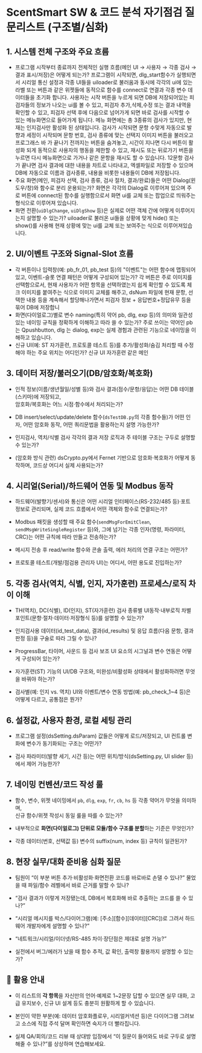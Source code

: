 

# ScentSmart SW & 코드 분석 자기점검 질문리스트 (구조별/심화)

## 1. **시스템 전체 구조와 주요 흐름**

- 프로그램 시작부터 종료까지 전체적인 실행 흐름(메인 UI → 사용자 → 각종 검사 → 결과 표시/저장)은 어떻게 되는가?
    프로그램이 시작되면, dlg_start함수가 실행되면서 시리얼 통신 설정과 각종 UI들을 uiloader로 불러옴과 동시에 각각의 ui에 있는 라벨 또는 버튼과 같은 위젯들에 동적으로 함수를 connect로 연결과 각종 변수 데이터들을 초기화 합니다. 사용자는 시작 버튼을 누르게 되면 DB에 저장되어있는 피검자들의 정보가 나오는 ui를 볼 수 있고, 피검자 추가,삭제,수정 또는 결과 내역을 확인할 수 있고, 피검자 선택 후에 다음으로 넘어가게 되면 바로 검사를 시작할 수 있는 메뉴화면으로 들어가게 됩니다. 메뉴 화면에는 총 3종류의 검사가 있지만, 현재는 인지검사만 활성화 된 상태입니다. 검사가 시작되면 문항 수맞게 자동으로 발향과 세정이 시작되며 문항 번호, 검사 종류에 맞는 선택지 이미지 버튼을 불러오고 프로그래스 바 가 끝나기 전까지는 버튼을 숨겨놓고, 시간이 지나면 다시 버튼이 활성화 되게 동적으로 사용자의 행동을 제한할 수 있고, 재시도 또는 뒤로가기 버튼을 누르면 다시 메뉴화면으로 가거나 같은 문항을 재시도 할 수 있습니다. 12문항 검사가 끝나면 검사 결과에 대한 내용을 차트로 나타내고, 엑셀파일로 저장할 수 있으며 DB에 자동으로 이름과 검사종류, 내용을 비롯한 내용들이 DB에 저장됩니다.
- 주요 화면(메인, 피검자 선택, 검사 종류, 검사 절차, 결과/완료)들은 어떤 Dialog(윈도우/창)와 함수로 분리 운용되는가?
      화면은 각각의 Dialog로 이루어져 있으며 주로 버튼에 connect된 함수를 실행함으로서 화면 ui를 교체 또는 팝업으로 띄워주는 형식으로 이루어져 있습니다.
- 화면 전환(`uiDlgChange`, `uiDlgShow` 등)은 실제로 어떤 객체 간에 어떻게 이루어지는지 설명할 수 있는가?
     uiloader로 불러온 ui들을 상황에 맞게 hide() 또는 show()를 사용해 현재 상황에 맞는 ui를 교체 또는 보여주는 식으로 이루어져있습니다.

## 2. **UI/이벤트 구조와 Signal-Slot 흐름**

- 각 버튼이나 입력창(예: pb_fr_01, pb_test 등)의 "이벤트"는 어떤 함수에 맵핑되어 있고, 이벤트-슬롯 연결 패턴은 어떻게 구성되어 있는가?
     각 버튼은 주로 이미지를 선택함으로서, 현재 사용자가 어떤 항목을 선택하였는지 쉽게 확인할 수 있도록 체크 이미지를 붙여주는 식으로 이미지 교체를 해주고, dsNum 파일에 현재 문항, 선택한 내용 등을 계속해서 할당해나가면서 피검자 정보 + 응답번호+정답유무 등을 묶어 DB에 저장합니
- 화면(다이얼로그)별로 변수 naming(특히 약어 pb, dlg, exp 등)의 의미와 일관성 있는 네이밍 규칙을 정확하게 이해하고 따라 쓸 수 있는가?
    주로 쓰이는 약어인 pb는 Qpushbutton, dlg 는 dialog, exp는 실제 경험과 관련된 기능으로 네이밍을 이해하고 있습니다.
- 신규 UI(예: ST 자가훈련, 프로토콜 테스트 등)를 추가/활성화/숨김 처리할 때 수정해야 하는 주요 위치는 어디인가?
     신규 UI 자가훈련 같은 메인 

## 3. **데이터 저장/불러오기(DB/암호화/복호화)**

- 인적 정보(이름/생년월일/성별 등)와 검사 결과(점수/문항/응답)는 어떤 DB 테이블(스키마)에 저장되고,  
    암호화/복호화는 어느 시점·함수에서 처리되는가?
    
- DB insert/select/update/delete 함수(`dsTestDB.py`의 각종 함수들)가 어떤 인자, 어떤 암호화 동작, 어떤 쿼리문법을 활용하는지 설명 가능한가?
    
- 인지검사, 역치/식별 검사 각각의 결과 저장 로직과 주 테이블 구조는 구두로 설명할 수 있는가?
    
- (암호화 방식 관련) dsCrypto.py에서 Fernet 기반으로 암호화·복호화가 어떻게 동작하며, 코드상 어디서 실제 사용되는가?
    

## 4. **시리얼(Serial)/하드웨어 연동 및 Modbus 동작**

- 하드웨어(발향기/센서)와 통신은 어떤 시리얼 인터페이스(RS-232/485 등)·포트 정보로 관리되며, 실제 코드 흐름에서 어떤 객체와 함수로 연결되는가?
    
- Modbus 패킷을 생성할 때 주요 함수(`sendMsgForEmitClean`, `sendMsgWriteSingleRegister` 등)와, 그에 넘기는 각종 인자(명령, 파라미터, CRC)는 어떤 규칙에 따라 만들고 전송하는가?
    
- 메시지 전송 후 read/write 함수와 콘솔 출력, 에러 처리의 연결 구조는 어떤가?
    
- 프로토콜 테스트(개발/점검용 관리자 UI)는 어디서, 어떤 용도로 진입하는가?
    

## 5. **각종 검사(역치, 식별, 인지, 자가훈련) 프로세스/로직 차이 이해**

- TH(역치), DC(식별), ID(인지), ST(자가훈련) 검사 종류별 UI동작·내부로직 차별 포인트(문항·절차·데이터·저장형식 등)를 설명할 수 있는가?
    
- 인지검사용 데이터(id_test_data), 결과(id_results) 및 응답 흐름(다음 문항, 결과 판정 등)을 구술로 따라 그릴 수 있나?
    
- ProgressBar, 타이머, 사운드 등 검사 보조 UI 요소의 시그널과 변수 연동은 어떻게 구성되어 있는가?
    
- 자가훈련(ST) 기능의 UI/DB 구조와, 미완성/비활성화 상태에서 활성화하려면 무엇을 바꿔야 하는가?
    
- 검사별(예: 인지 vs. 역치) UI와 이벤트/변수 연동 방법(예: pb_check_1~4 등)은 어떻게 다르고, 공통점은 뭔가?
    

## 6. **설정값, 사용자 환경, 로컬 세팅 관리**

- 프로그램 설정(dsSetting.dsParam) 값들은 어떻게 로드/저장되고, UI 컨트롤 변화에 변수가 동기화되는 구조는 어떤가?
    
- 검사 파라미터(발향 세기, 시간 등)는 어떤 위치/방식(dsSetting.py, UI slider 등)에서 제어 가능한가?
    

## 7. **네이밍 컨벤션/코드 작성 룰**

- 함수, 변수, 위젯 네이밍에서 `pb`, `dlg`, `exp`, `fr`, `cb`, `hs` 등 각종 약어가 무엇을 의미하며,  
    신규 함수/위젯 작성시 동일 룰을 따를 수 있는가?
    
- 내부적으로 **화면(다이얼로그) 단위로 모듈/함수 구조를 분할**하는 기준은 무엇인가?
    
- 각종 데이터(번호, 선택값 등) 변수의 suffix(num, index 등) 규칙이 일관된가?
    

## 8. **현장 실무/대화 준비용 심화 질문**

- 팀원이 “이 부분 버튼 추가·비활성화·화면전환 코드를 바로바로 손댈 수 있나?” 물었을 때 파일/함수 레벨에서 바로 근거를 말할 수 있나?
    
- “검사 결과가 이렇게 저장됐는데, DB에서 복호화해 바로 추출하는 코드를 쓸 수 있나?”
    
- “시리얼 메시지를 박스/다이어그램(예: [주소][함수][데이터][CRC])로 그려서 하드웨어 개발자에게 설명할 수 있나?”
    
- “네트워크/시리얼/이더넷/RS-485 차이·장단점은 제대로 설명 가능?”
    
- 실전에서 버그/에러가 났을 때 함수 추적, 값 확인, 출력창 활용까지 설명할 수 있는가?
    

## 📝 활용 안내

- 이 리스트의 **각 항목**을 자신만의 언어·예제로 1~2문장 답할 수 있으면 실무 대화, 고급 유지보수, 신규 UI 설계 등도 충분히 원활하게 할 수 있습니다.
    
- 본인이 약한 부분(예: 데이터 암호화플로우, 시리얼커넥션 등)은 다이어그램 그려보고 소스에 직접 주석 달며 확인하면 숙지가 더 빨라집니다.
    
- 실제 QA/회의/코드 리뷰 때 상대방 입장에서 “이 질문이 들어와도 바로 구두로 설명해줄 수 있나?”를 상상하며 연습해보세요.
    

